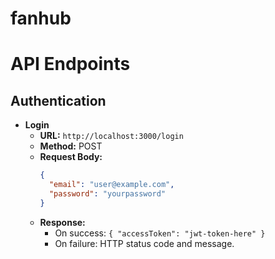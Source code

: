 # fanhub
# API Endpoints

## Authentication

- **Login**
  - **URL:** `http://localhost:3000/login`
  - **Method:** POST
  - **Request Body:**
    ```json
    {
      "email": "user@example.com",
      "password": "yourpassword"
    }
    ```
  - **Response:**
    - On success: `{ "accessToken": "jwt-token-here" }`
    - On failure: HTTP status code and message.